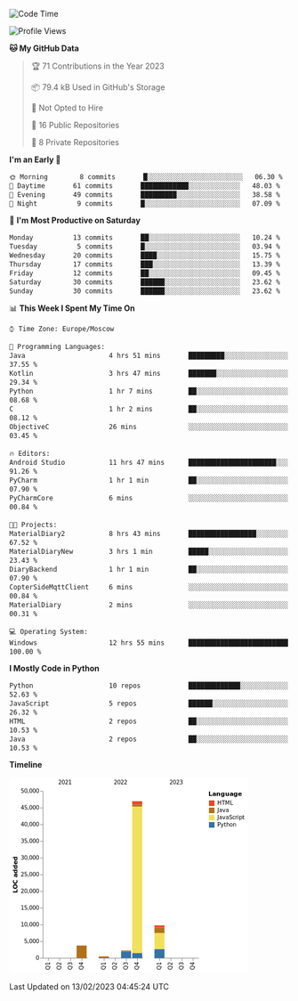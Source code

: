 <!--START_SECTION:waka-->
![Code Time](http://img.shields.io/badge/Code%20Time-27%20hrs%2032%20mins-blue)

![Profile Views](http://img.shields.io/badge/Profile%20Views-3-blue)

**🐱 My GitHub Data** 

> 🏆 71 Contributions in the Year 2023
 > 
> 📦 79.4 kB Used in GitHub's Storage 
 > 
> 🚫 Not Opted to Hire
 > 
> 📜 16 Public Repositories 
 > 
> 🔑 8 Private Repositories  
 > 
**I'm an Early 🐤** 

```text
🌞 Morning        8 commits       █░░░░░░░░░░░░░░░░░░░░░░░░   06.30 % 
🌆 Daytime       61 commits       ████████████░░░░░░░░░░░░░   48.03 % 
🌃 Evening       49 commits       █████████░░░░░░░░░░░░░░░░   38.58 % 
🌙 Night          9 commits       █░░░░░░░░░░░░░░░░░░░░░░░░   07.09 % 

```
📅 **I'm Most Productive on Saturday** 

```text
Monday          13 commits       ██░░░░░░░░░░░░░░░░░░░░░░░   10.24 % 
Tuesday          5 commits       █░░░░░░░░░░░░░░░░░░░░░░░░   03.94 % 
Wednesday       20 commits       ████░░░░░░░░░░░░░░░░░░░░░   15.75 % 
Thursday        17 commits       ███░░░░░░░░░░░░░░░░░░░░░░   13.39 % 
Friday          12 commits       ██░░░░░░░░░░░░░░░░░░░░░░░   09.45 % 
Saturday        30 commits       ██████░░░░░░░░░░░░░░░░░░░   23.62 % 
Sunday          30 commits       ██████░░░░░░░░░░░░░░░░░░░   23.62 % 

```


📊 **This Week I Spent My Time On** 

```text
⌚︎ Time Zone: Europe/Moscow

💬 Programming Languages: 
Java                     4 hrs 51 mins       █████████░░░░░░░░░░░░░░░░   37.55 % 
Kotlin                   3 hrs 47 mins       ███████░░░░░░░░░░░░░░░░░░   29.34 % 
Python                   1 hr 7 mins         ██░░░░░░░░░░░░░░░░░░░░░░░   08.68 % 
C                        1 hr 2 mins         ██░░░░░░░░░░░░░░░░░░░░░░░   08.12 % 
ObjectiveC               26 mins             ░░░░░░░░░░░░░░░░░░░░░░░░░   03.45 % 

🔥 Editors: 
Android Studio           11 hrs 47 mins      ██████████████████████░░░   91.26 % 
PyCharm                  1 hr 1 min          ██░░░░░░░░░░░░░░░░░░░░░░░   07.90 % 
PyCharmCore              6 mins              ░░░░░░░░░░░░░░░░░░░░░░░░░   00.84 % 

🐱‍💻 Projects: 
MaterialDiary2           8 hrs 43 mins       █████████████████░░░░░░░░   67.52 % 
MaterialDiaryNew         3 hrs 1 min         █████░░░░░░░░░░░░░░░░░░░░   23.43 % 
DiaryBackend             1 hr 1 min          ██░░░░░░░░░░░░░░░░░░░░░░░   07.90 % 
CopterSideMqttClient     6 mins              ░░░░░░░░░░░░░░░░░░░░░░░░░   00.84 % 
MaterialDiary            2 mins              ░░░░░░░░░░░░░░░░░░░░░░░░░   00.31 % 

💻 Operating System: 
Windows                  12 hrs 55 mins      █████████████████████████   100.00 % 

```

**I Mostly Code in Python** 

```text
Python                   10 repos            █████████████░░░░░░░░░░░░   52.63 % 
JavaScript               5 repos             ██████░░░░░░░░░░░░░░░░░░░   26.32 % 
HTML                     2 repos             ██░░░░░░░░░░░░░░░░░░░░░░░   10.53 % 
Java                     2 repos             ██░░░░░░░░░░░░░░░░░░░░░░░   10.53 % 

```


**Timeline**

![Chart not found](https://raw.githubusercontent.com/Adlemex/Adlemex/main/charts/bar_graph.png) 


 Last Updated on 13/02/2023 04:45:24 UTC
<!--END_SECTION:waka-->
